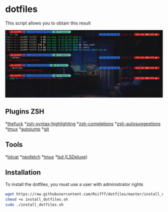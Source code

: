 # dotfiles

This script allows you to obtain this result 

![](images/screen.PNG)

## Plugins ZSH

*[thefuck](https://github.com/nvbn/thefuck)
*[zsh-syntax-highlighting](https://github.com/zsh-users/zsh-syntax-highlighting)
*[zsh-completions](https://github.com/zsh-users/zsh-completions)
*[zsh-autosuggestions](https://github.com/zsh-users/zsh-autosuggestions)
*[tmux](https://github.com/ohmyzsh/ohmyzsh/tree/master/plugins/tmux)
*[autojump](https://github.com/wting/autojump)
*[git](https://github.com/ohmyzsh/ohmyzsh/tree/master/plugins/git)

## Tools 

*[lolcat](https://github.com/busyloop/lolcat)
*[neofetch](https://github.com/dylanaraps/neofetch)
*[tmux](https://github.com/tmux/tmux/wiki)
*[lsd (LSDeluxe)](https://github.com/Peltoche/lsd)

## Installation

To install the dotfiles, you must use a user with administrator rights

```bash
wget https://raw.githubusercontent.com/Rsifff/dotfiles/master/install_dotfiles.sh
chmod +x install_dotfiles.sh
sudo ./install_dotfiles.sh


